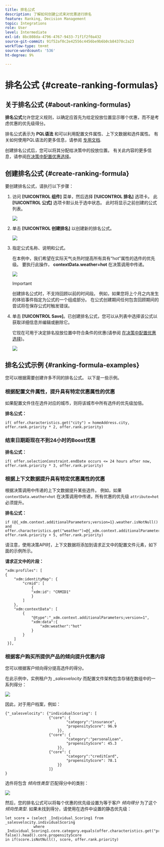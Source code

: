 ```yaml
---
title: 排名公式
description: 了解如何创建公式来对优惠进行排名
feature: Ranking, Decision Management
topic: Integrations
role: User
level: Intermediate
exl-id: 8bc808da-4796-4767-9433-71f1f2f0a432
source-git-commit: 91f52af0c2e42556c4456be9b6b0cb84378c2a23
workflow-type: tm+mt
source-wordcount: '536'
ht-degree: 9%

---
```


# 排名公式 {#create-ranking-formulas}

## 关于排名公式 {#about-ranking-formulas}

**排名公式**&#x200B;允许您定义规则，以确定应首先为给定投放位置显示哪个优惠，而不是考虑优惠的优先级得分。 

排名公式表示为 **PQL语法** 和可以利用配置文件属性、上下文数据和选件属性。 有关如何使用PQL语法的更多信息，请参阅 [专用文档](https://experienceleague.adobe.com/docs/experience-platform/segmentation/pql/overview.html?lang=zh-Hans).

创建排名公式后，您可以将其分配给决策中的投放位置。 有关此内容的更多信息，请参阅[在决策中配置优惠选择](../offer-activities/configure-offer-selection.md)。

## 创建排名公式 {#create-ranking-formula}

要创建排名公式，请执行以下步骤：

1. 访问 **[!UICONTROL 组件]** 菜单，然后选择 **[!UICONTROL 排名]** 选项卡。 此 **[!UICONTROL 公式]** 选项卡默认处于选中状态。 此时将显示之前创建的公式列表。

   ![](../assets/rankings-list.png)

1. 单击 **[!UICONTROL 创建排名]** 以创建新的排名公式。

   ![](../assets/ranking-create-formula.png)

1. 指定公式名称、说明和公式。

   在本例中，我们希望在实际天气炎热时提高所有具有“hot”属性的选件的优先级。 要执行此操作， **contextData.weather=hot** 在决策调用中传递。

   ![](../assets/ranking-syntax.png)

   >[!IMPORTANT]
   >
   >创建排名公式时，不支持回顾以前的时间段。 例如，如果您将上个月之内发生的体验事件指定为公式的一个组成部分。 在公式创建期间任何包含回顾期间的尝试将在保存公式时触发错误。

1. 单击 **[!UICONTROL Save]**。已创建排名公式，您可以从列表中选择该公式以获取详细信息并编辑或删除它。

   它现在可用于决定排名投放位置中符合条件的优惠(请参阅 [在决策中配置优惠选择](../offer-activities/configure-offer-selection.md))。

   ![](../assets/ranking-formula-created.png)

## 排名公式示例 {#ranking-formula-examples}

您可以根据需要创建许多不同的排名公式。 以下是一些示例。

<!--
Boost by offer ID

Boost the priority of an offer with the offer ID *xcore:personalized-offer:13d213cd4cb328ec* by 5.

**Ranking formula:**

```
if( offer._id = "xcore:personalized-offer:13d213cd4cb328ec", offer.rank.priority + 5, offer.rank.priority)
```

Change the offer priority based on a certain profile attribute

Set the offer priority to 30 for offer *xcore:personalized-offer:13d213cd4cb328ec* if the user lives in the city of Bondi.

**Ranking formula:**

```
if( offer._id = "xcore:personalized-offer:13d213cd4cb328ec" and homeAddress.city.equals("Bondi", false), 30, offer.rank.priority)
```

Boost multiple offers by offer ID based on the presence of a profile's audience membership

Boost the priority of offers based on whether the user is a member of a priority audience, which is configured as an attribute in the offer.

**Ranking formula:**

```
if( segmentMembership.get("ups").get(offer.characteristics.get("prioritySegmentId")).status in (["realized","existing"]), offer.rank.priority + 10, offer.rank.priority)
```
-->

### 根据配置文件属性，提升具有特定优惠属性的优惠

如果配置文件住在选件对应的城市，则将该城市中所有选件的优先级加倍。

**排名公式：**

```
if( offer.characteristics.get("city") = homeAddress.city, offer.rank.priority * 2, offer.rank.priority)
```

### 结束日期距现在不到24小时的Boost优惠

**排名公式：**

```
if( offer.selectionConstraint.endDate occurs <= 24 hours after now, offer.rank.priority * 3, offer.rank.priority)
```

### 根据上下文数据提升具有特定优惠属性的优惠

根据决策调用中传递的上下文数据提升某些选件。 例如，如果 `contextData.weather=hot` 在决策调用中传递，所有优惠的优先级 `attribute=hot` 必须提升。

**排名公式：**

```
if (@{_xdm.context.additionalParameters;version=1}.weather.isNotNull()
and offer.characteristics.get("weather")=@{_xdm.context.additionalParameters;version=1}.weather, offer.rank.priority + 5, offer.rank.priority)
```

请注意，使用决策API时，上下文数据将添加到请求正文中的配置文件元素，如下面的示例所示。

**请求正文中的片段：**

```
"xdm:profiles": [
{
    "xdm:identityMap": {
        "crmid": [
            {
            "xdm:id": "CRMID1"
            }
        ]
    },
    "xdm:contextData": [
        {
            "@type":"_xdm.context.additionalParameters;version=1",
            "xdm:data":{
                "xdm:weather":"hot"
            }
        }
    ]
 }],
```

### 根据客户购买所提供产品的倾向提升优惠内容

您可以根据客户倾向得分提高选件的得分。

在此示例中，实例租户为 *_salesvelocity* 而配置文件架构包含存储在数组中的一系列得分：

![](../assets/ranking-example-schema.png)

因此，对于用户档案，例如：

```
{"_salesvelocity": {"individualScoring": [
                    {"core": {
                            "category":"insurance",
                            "propensityScore": 96.9
                        }},
                    {"core": {
                            "category":"personalLoan",
                            "propensityScore": 45.3
                        }},
                    {"core": {
                            "category":"creditCard",
                            "propensityScore": 78.1
                        }}
                    ]}
}
```

选件将包含 *倾向性类型* 匹配得分中的类别：

![](../assets/ranking-example-propensityType.png)

然后，您的排名公式可以将每个优惠的优先级设置为等于客户 *倾向得分* 为了这个 *倾向性类型*. 如果未找到得分，请使用在选件中设置的静态优先级：

```
let score = (select _Individual_Scoring1 from _salesvelocity.individualScoring
             where _Individual_Scoring1.core.category.equals(offer.characteristics.get("propensityType"), false)).head().core.propensityScore
in if(score.isNotNull(), score, offer.rank.priority)
```
